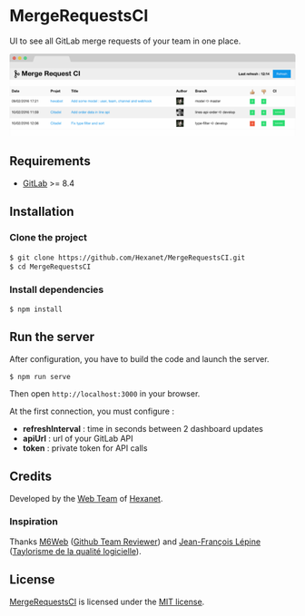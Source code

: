 # MergeRequestsCI

UI to see all GitLab merge requests of your team in one place.

![MergeRequestsCI](screenshot.png)

## Requirements

* [GitLab](https://about.gitlab.com/) >= 8.4

## Installation

### Clone the project

```shell
$ git clone https://github.com/Hexanet/MergeRequestsCI.git
$ cd MergeRequestsCI
```

### Install dependencies

```shell
$ npm install
```

## Run the server

After configuration, you have to build the code and launch the server.

```shell
$ npm run serve
```

Then open `http://localhost:3000` in your browser.

At the first connection, you must configure :

* **refreshInterval** : time in seconds between 2 dashboard updates
* **apiUrl** : url of your GitLab API
* **token** : private token for API calls

## Credits

Developed by the [Web Team](https://teamweb.hexanet.fr/) of [Hexanet](http://www.hexanet.fr/).

### Inspiration

Thanks [M6Web](https://github.com/M6Web) ([Github Team Reviewer](https://github.com/M6Web/GithubTeamReviewer)) and [Jean-François Lépine](http://blog.lepine.pro/) ([Taylorisme de la qualité logicielle](http://slides.com/halleck/taylorisme-de-la-qualite-logicielle)).

## License

[MergeRequestsCI](https://github.com/Hexanet/MergeRequestsCI) is licensed under the [MIT license](LICENSE).
